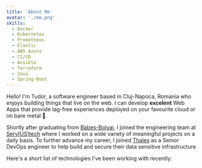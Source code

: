 ```yaml
---
title: 'About Me'
avatar: './me.png'
skills:
  - Docker
  - Kubernetes
  - Prometheus
  - Elastic
  - AWS Azure
  - CI/CD
  - Ansible
  - Terraform
  - Java
  - Spring-Boot
---
```


Hello! I'm Tudor, a software engineer based in Cluj-Napoca, Romania who enjoys building things that live on the web.
I can develop **excelent** Web Apps that provide lag-free experiences deployed on your favourite cloud or on bare metal 🤘.

Shortly after graduating from [Babeș-Bolyai](https://www.ccis.northeastern.edu/),
I joined the engineering team at [Serv[US]tech](http://servustech.com/) where I worked on a wide
variety of meaningful projects on a daily basis. To further advance my career, I joined [Thales](https://www.thalesgroup.com/en) as a Senior DevOps engineer to help build and secure their data sensitive infrastructure

Here's a short list of technologies I've been working with recently:

